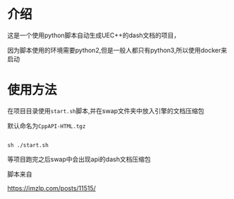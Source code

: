 # 介绍

这是一个使用python脚本自动生成UEC++的dash文档的项目，

因为脚本使用的环境需要python2,但是一般人都只有python3,所以使用docker来启动

# 使用方法

在项目目录使用`start.sh`脚本,并在swap文件夹中放入引擎的文档压缩包

默认命名为`CppAPI-HTML.tgz`

```

sh ./start.sh

```

等项目跑完之后swap中会出现api的dash文档压缩包

脚本来自

https://imzlp.com/posts/11515/
